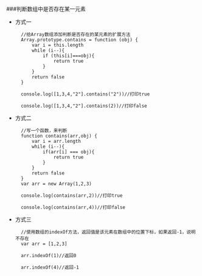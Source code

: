 ###判断数组中是否存在某一元素
- 方式一

		//给Array数组添加判断是否存在的某元素的扩展方法
		Array.prototype.contains = function (obj) {
		    var i = this.length
		    while (i--){
		        if (this[i]===obj){
		            return true
		        }
		    }
		    return false
		}

		console.log([1,3,4,"2"].contains("2"))//打印true

		console.log([1,3,4,"2"].contains(2))//打印false
		
- 方式二

		//写一个函数，来判断
		function contains(arr,obj) {
		    var i = arr.length
		    while (i--){
		        if(arr[i] === obj){
		            return true
		        }
		    }
		    return false
		}
		var arr = new Array(1,2,3)

		console.log(contains(arr,2))//打印true

		console.log(contains(arr,4))//打印false
- 方式三

		//使用数组的indexOf方法，返回值是该元素在数组中的位置下标，如果返回-1，说明不存在
		var arr = [1,2,3]

		arr.indexOf(1)//返回0

		arr.indexOf(4)//返回-1